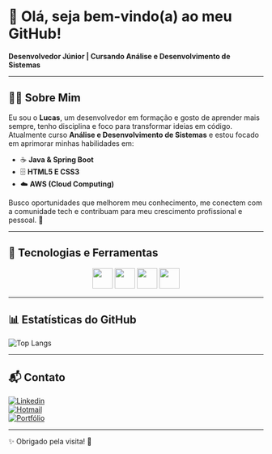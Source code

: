 # 👋 Olá, seja bem-vindo(a) ao meu GitHub!

**Desenvolvedor Júnior | Cursando Análise e Desenvolvimento de Sistemas**

---

## 👨‍💻 Sobre Mim

Eu sou o **Lucas**, um desenvolvedor em formação e gosto de aprender mais sempre, tenho disciplina e foco para transformar ideias em código.  
Atualmente curso **Análise e Desenvolvimento de Sistemas** e estou focado em aprimorar minhas habilidades em:

- ☕ **Java & Spring Boot**
- 🗄️ **HTML5 E CSS3**
- ☁️ **AWS (Cloud Computing)**

Busco oportunidades que melhorem meu conhecimento, me conectem com a comunidade tech e contribuam para meu crescimento profissional e pessoal. 🚀

---

## 🚀 Tecnologias e Ferramentas
<p align="center">
  <img src="https://cdn.jsdelivr.net/gh/devicons/devicon/icons/java/java-original.svg" width="40"/> 
  <img src="https://cdn.jsdelivr.net/gh/devicons/devicon/icons/html5/html5-original.svg" width="40"/>
  <img src="https://cdn.jsdelivr.net/gh/devicons/devicon/icons/css3/css3-original.svg" width="40"/>
  <img src="https://cdn.jsdelivr.net/gh/devicons/devicon/icons/amazonwebservices/amazonwebservices-original-wordmark.svg" width="40"/>
</p>


---

## 📊 Estatísticas do GitHub
![Top Langs](https://github-readme-stats.vercel.app/api/top-langs/?username=lucasfariassz&layout=compact&theme=dracula)

---

## 📬 Contato
[![Linkedin](https://img.shields.io/badge/LinkedIn-blue?style=for-the-badge&logo=linkedin)](https://www.linkedin.com/in/lucasfariassz/)  
[![Hotmail](https://img.shields.io/badge/Email-red?style=for-the-badge&logo=gmail)](mailto:lucasmoreira16@hotmail.com)  
[![Portfólio](https://img.shields.io/badge/Portfólio-000?style=for-the-badge&logo=vercel)](https://lucasfariassz.github.io/PROJETOPORTFOLIO/)  

---

✨ Obrigado pela visita! 💜
